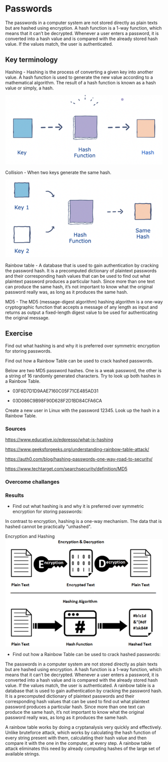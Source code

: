 # Passwords

The passwords in a computer system are not stored directly as plain texts but are hashed using encryption. A hash function is a 1-way function, which means that it can’t be decrypted. Whenever a user enters a password, it is converted into a hash value and is compared with the already stored hash value. If the values match, the user is authenticated. 

## Key terminology

Hashing - Hashing is the process of converting a given key into another value. A hash function is used to generate the new value according to a mathematical algorithm. The result of a hash function is known as a hash value or simply, a hash.


![screenshot](../00_includes/sec3/sec7.png)

Collision - When two keys generate the same hash.

![screenshot](../00_includes/sec3/sec77.png)

Rainbow table - A database that is used to gain authentication by cracking the password hash. It is a precomputed dictionary of plaintext passwords and their corresponding hash values that can be used to find out what plaintext password produces a particular hash. Since more than one text can produce the same hash, it’s not important to know what the original password really was, as long as it produces the same hash. 

MD5 - The MD5 (message-digest algorithm) hashing algorithm is a one-way cryptographic function that accepts a message of any length as input and returns as output a fixed-length digest value to be used for authenticating the original message.
 

## Exercise

Find out what hashing is and why it is preferred over symmetric encryption for storing passwords.

Find out how a Rainbow Table can be used to crack hashed passwords.

Below are two MD5 password hashes. One is a weak password, the other is a string of 16 randomly generated characters. Try to look up both hashes in a Rainbow Table.
- 03F6D7D1D9AAE7160C05F71CE485AD31

- 03D086C9B98F90D628F2D1BD84CFA6CA

Create a new user in Linux with the password 12345. Look up the hash in a Rainbow Table.


### Sources

https://www.educative.io/edpresso/what-is-hashing

https://www.geeksforgeeks.org/understanding-rainbow-table-attack/

https://auth0.com/blog/hashing-passwords-one-way-road-to-security/

https://www.techtarget.com/searchsecurity/definition/MD5

### Overcome challanges



### Results

- Find out what hashing is and why it is preferred over symmetric encryption for storing passwords:

In contrast to encryption, hashing is a one-way mechanism. The data that is hashed cannot be practically "unhashed".
 
Encryption and Hashing
![screenshot](../00_includes/sec3/sec777.png)




- Find out how a Rainbow Table can be used to crack hashed passwords:

The passwords in a computer system are not stored directly as plain texts but are hashed using encryption. A hash function is a 1-way function, which means that it can’t be decrypted. Whenever a user enters a password, it is converted into a hash value and is compared with the already stored hash value. If the values match, the user is authenticated. 
A rainbow table is a database that is used to gain authentication by cracking the password hash. It is a precomputed dictionary of plaintext passwords and their corresponding hash values that can be used to find out what plaintext password produces a particular hash. Since more than one text can produce the same hash, it’s not important to know what the original password really was, as long as it produces the same hash. 

A rainbow table works by doing a cryptanalysis very quickly and effectively. Unlike bruteforce attack, which works by calculating the hash function of every string present with them, calculating their hash value and then compare it with the one in the computer, at every step. A rainbow table attack eliminates this need by already computing hashes of the large set of available strings.

